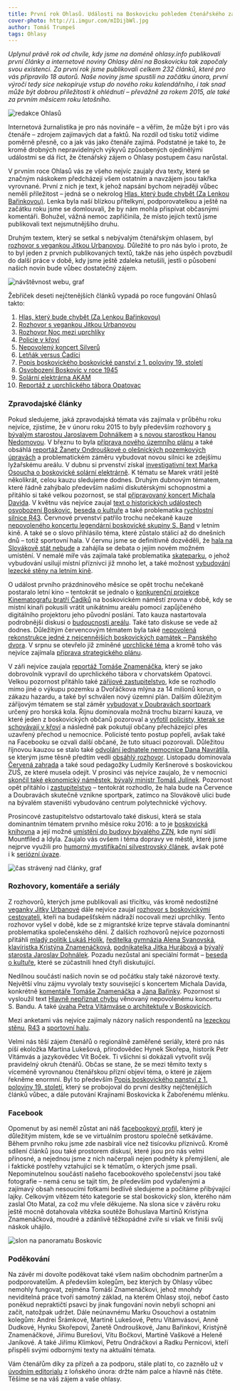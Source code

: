 ```yaml
---
title: První rok Ohlasů. Události na Boskovicku pohledem čtenářského zájmu
cover-photo: http://i.imgur.com/mIDijbWl.jpg
author: Tomáš Trumpeš
tags: Ohlasy
---
```


*Uplynul právě rok od chvíle, kdy jsme na doméně ohlasy.info publikovali první články a internetové noviny Ohlasy dění na Boskovicku tak započaly svou existenci. Za první rok jsme publikovali celkem 232 článků, které pro vás připravilo 18 autorů. Naše noviny jsme spustili na začátku února, první výročí tedy sice nekopíruje vstup do nového roku kalendářního, i tak snad může být dobrou příležitostí k ohlédnutí – převážně za rokem 2015, ale také za prvním měsícem roku letošního.*

<img src="http://i.imgur.com/mIDijbW.jpg" alt="redakce Ohlasů" class="img-responsive img-popup" data-author="Igor Láník">

Internetová žurnalistika je pro nás novináře – a věřím, že může být i pro vás čtenáře – zdrojem zajímavých dat a faktů. Na rozdíl od tisku totiž vidíme poměrně přesně, co a jak vás jako čtenáře zajímá. Podstatné je také to, že kromě drobných nepravidelných výkyvů způsobených ojedinělými událostmi se dá říct, že čtenářský zájem o Ohlasy postupem času narůstal.

V prvním roce Ohlasů vás ze všeho nejvíc zaujaly dva texty, které se značným náskokem předcházejí všem ostatním a navzájem jsou takřka vyrovnané. První z nich je text, k jehož napsání bychom nejraději vůbec neměli příležitost – jedná se o nekrolog [Hlas, který bude chybět (Za Lenkou Bařinkovou)](/clanky/2015/12/lenka-odesla.html). Lenka byla naší blízkou přítelkyní, podporovatelkou a ještě na začátku roku jsme se domlouvali, že by nám mohla přispívat občasnými komentáři. Bohužel, vážná nemoc zapříčinila, že místo jejích textů jsme publikovali text nejsmutnějšího druhu.

Druhým textem, který se setkal s nebývalým čtenářským ohlasem, byl [rozhovor s vegankou Jitkou Urbanovou](/clanky/2015/02/rozhovor-jitka-urbanova.html). Důležité to pro nás bylo i proto, že to byl jeden z prvních publikovaných textů, takže nás jeho úspěch povzbudil do další práce v době, kdy jsme ještě zdaleka netušili, jestli o působení našich novin bude vůbec dostatečný zájem.

<img src="http://i.imgur.com/xGxH5SH.png" alt="návštěvnost webu, graf" class="img-responsive img-popup img-framed" data-author="Tomáš Znamenáček">

Žebříček deseti nejčtenějších článků vypadá po roce fungování Ohlasů takto:

1. [Hlas, který bude chybět (Za Lenkou Bařinkovou)](/clanky/2015/12/lenka-odesla.html)
2. [Rozhovor s vegankou Jitkou Urbanovou](/clanky/2015/02/rozhovor-jitka-urbanova.html)
3. [Rozhovor Noc mezi uprchlíky](/clanky/2015/08/noc-mezi-uprchliky.html)
4. [Policie v křoví](/clanky/2015/10/policie-v-krovi.html)
5. [Nepovolený koncert Silverů](/clanky/2015/06/silveri-nebudou.html)
6. [Letňák versus Čadíci](/clanky/2015/07/letnak-versus-cadici.html)
7. [Popis boskovického boskovické panství z 1. poloviny 19. století](/clanky/2015/04/boskovicke-panstvi.html)
8. [Osvobození Boskovic v roce 1945](/clanky/2015/05/osvobozeni-boskovic.html)
9. [Solární elektrárna AKAM](/clanky/2015/04/solarni-elektrarna.html)
10. [Reportáž z uprchlického tábora Opatovac](/clanky/2015/09/reportaz-opatovac.html)

### Zpravodajské články

Pokud sledujeme, jaká zpravodajská témata vás zajímala v průběhu roku nejvíce, zjistíme, že v únoru roku 2015 to byly především rozhovory [s bývalým starostou Jaroslavem Dohnálkem](/clanky/2015/02/rozhovor-jaroslav-dohnalek.html) a [s novou starostkou Hanou Nedomovou](/clanky/2015/02/rozhovor-hana-nedomova.html). V březnu to byla [příprava nového územního plánu](/clanky/2015/03/novy-uzemni-plan.html) a také obsáhlá [reportáž Žanety Ondrouškové o olešnických pozemkových úpravách](/clanky/2015/03/olesnicka-asfaltka.html) a problematickém záměru vybudovat novou silnici ke zdejšímu lyžařskému areálu. V dubnu si prvenství získal [investigativní text Marka Osoucha o boskovické solární elektrárně](/clanky/2015/04/solarni-elektrarna.html). K tématu se Marek vrátil ještě několikrát, celou kauzu sledujeme dodnes. Druhým dubnovým tématem, které řádně zahýbalo především našimi diskutérskými schopnostmi a přitáhlo si také velkou pozornost, se stal [připravovaný koncert Michala Davida](/clanky/2015/04/podpora-kultury.html). V květnu vás nejvíce zaujal [text o historických událostech osvobození Boskovic](/clanky/2015/05/osvobozeni-boskovic.html), [beseda o kultuře](/clanky/2015/05/beseda-kultura.html) a také problematika [rychlostní silnice R43](/clanky/2015/05/R43.html). Červnové prvenství patřilo trochu nečekaně kauze [nepovoleného koncertu legendární boskovické skupiny S. Band](/clanky/2015/06/silveri-nebudou.html) v letním kině. A také se o slovo přihlásilo téma, které zůstalo stálicí až do dnešních dnů – totiž sportovní hala. V červnu jsme se definitivně dozvěděli, že [hala na Slovákově stát nebude](/clanky/2015/06/hala-zastavena.html) a zahájila se debata o jejím novém možném umístění. V nemalé míře vás zajímala také problematika [skateparku](/clanky/2015/06/skatepark.html), o jehož vybudování usilují místní příznivci již mnoho let, a také možnost [vybudování lezecké stěny na letním kině](/clanky/2015/06/rozhovor-lezecka-stena.html).

O událost prvního prázdninového měsíce se opět trochu nečekaně postaralo letní kino – tentokrát se jednalo o [konkurenční projekce Kinematografu bratří Čadíků](/clanky/2015/07/letnak-versus-cadici.html) na boskovickém náměstí zrovna v době, kdy se místní kinaři pokusili vrátit unikátnímu areálu pomocí zapůjčeného digitálního projektoru jeho původní poslání. Tato kauza nastartovala podrobnější diskusi o [budoucnosti areálu](/clanky/2015/08/rekonstrukce-letnaku.html). Také tato diskuse se vede až dodnes. Důležitým červencovým tématem byla také [nepovolená rekonstrukce jedné z nejcennějších boskovických památek – Panského dvora](/clanky/2015/07/pansky-dvur-bez-razitka.html). V srpnu se otevřelo již zmíněné [uprchlické téma](/clanky/2015/08/noc-mezi-uprchliky.html) a kromě toho vás nejvíce zajímala [příprava strategického plánu](/clanky/2015/08/strategicky-plan.html).

V záři nejvíce zaujala [reportáž Tomáše Znamenáčka](/clanky/2015/09/reportaz-opatovac.html), který se jako dobrovolník vypravil do uprchlického tábora v chorvatském Opatovci. Velkou pozornost přitáhlo také [zářijové zastupitelstvo](/clanky/2015/09/zastupitelstvo.html), kde se rozhodlo mimo jiné o výkupu pozemku a Dvořáčkova mlýna za 14 milionů korun, o zákazu hazardu, a také byl schválen nový územní plán. Dalším důležitým zářijovým tématem se stal záměr [vybudovat v Doubravách sportpark](/clanky/2015/09/bikepark.html) určený pro horská kola. Říjnu dominovala možná trochu bizarní kauza, ve které jeden z boskovických občanů pozoroval a [vyfotil policisty, kterak se schovávají v křoví](/clanky/2015/10/policie-v-krovi.html) a následně pak pokutují občany přecházející přes uzavřený přechod u nemocnice. Policisté tento postup popřeli, avšak také na Facebooku se ozvali další občané, že tuto situaci pozorovali. Důležitou říjnovou kauzou se stalo také [odvolání jednatele nemocnice Dana Navrátila](/clanky/2015/10/navratil-odvolan.html), se kterým jsme těsně předtím vedli [obsáhlý rozhovor](/clanky/2015/10/rozhovor-navratil.html). Listopadu dominovala [Červená zahrada](/clanky/2015/11/varianty-haly.html) a také soud pedagožky Ludmily Keršnerové s boskovickou ZUŠ, ze které musela odejít. V prosinci vás nejvíce zaujalo, že v nemocnici [skončil také ekonomický náměstek, bývalý ministr Tomáš Julínek](/clanky/2015/12/julinek-odvolan.html). Pozornost opět přitáhlo i [zastupitelstvo](/clanky/2015/12/zastupitelstvo.html) – tentokrát rozhodlo, že hala bude na Července a Doubravách skutečně vznikne sportpark, zatímco na Slovákově ulici bude na bývalém staveništi vybudováno centrum polytechnické výchovy.

Prosincové zastupitelstvo odstartovalo také diskusi, která se stala dominantním tématem prvního měsíce roku 2016: a to je [boskovická knihovna](/clanky/2016/01/knihovna.html) a její možné [umístění do budovy bývalého ZZN](/clanky/2016/01/budova-zzn.html), kde nyní sídlí Mountfiled a Idyla. Zaujalo vás ovšem i téma dopravy ve městě, které jsme nejprve využili pro [humorný mystifikační silvestrovský článek](/clanky/2015/12/silvestrovske-reseni-parkovacich-mist.html), avšak poté i k [seriózní úvaze](/clanky/2016/01/doprava-ve-meste.html).

<img src="http://i.imgur.com/nd78pJZ.png" alt="čas strávený nad články, graf" class="img-responsive img-popup img-framed" data-author="Tomáš Znamenáček">

### Rozhovory, komentáře a seriály

Z rozhovorů, kterých jsme publikovali asi třicítku, vás kromě nedostižné [veganky Jitky Urbanové](/clanky/2015/02/rozhovor-jitka-urbanova.html) dále nejvíce zaujal [rozhovor s boskovickými cestovateli](/clanky/2015/08/noc-mezi-uprchliky.html), kteří na budapešťském nádraží nocovali mezi uprchlíky. Tento rozhovor vyšel v době, kde se z migrantské krize teprve stávala dominantní problematika společenského dění. Z dalších rozhovorů nejvíce pozornosti přitáhli [mladý politik Lukáš Holík](/clanky/2015/04/rozhovor-lukas-holik.html), [ředitelka gymnázia Alena Svanovská](/clanky/2015/06/rozhovor-alena-svanovska.html), [klavíristka Kristýna Znamenáčková](/clanky/2015/12/rozhovor-znamenackova.html), [podnikatelka Jitka Hurábová](/clanky/2015/12/rozhovor-hurabova.html) a [bývalý starosta Jaroslav Dohnálek](/clanky/2015/02/rozhovor-jaroslav-dohnalek.html). Pozadu nezůstal ani speciální formát – [beseda o kultuře](/clanky/2015/05/beseda-kultura.html), které se zúčastnili hned čtyři diskutující.

Nedílnou součástí našich novin se od počátku staly také názorové texty. Největší vlnu zájmu vyvolaly texty související s koncertem Michala Davida, konkrétně [komentáře Tomáše Znamenáčka](/clanky/2015/04/podpora-kultury.html) a [Jana Bařinky](/clanky/2015/04/michal-david-za-hranici.html). Pozornost si vysloužil text [Hlavně nepřiznat chybu](/clanky/2015/06/nepriznat-chybu.html) věnovaný nepovolenému koncertu S. Bandu. A také [úvaha Petra Vítámváse o architektuře v Boskovicích](/clanky/2015/10/architektura-v-boskovicich.html).

Mezi anketami vás nejvíce zajímaly názory našich respondentů na [lezeckou stěnu](/clanky/2015/08/anketa-stena.html), [R43](/clanky/2015/05/R43.html) a [sportovní halu](/clanky/2015/03/anketa-sportovni-hala.html).

Velmi nás těší zájem čtenářů o regionálně zaměřené seriály, které pro nás píší ekoložka Martina Lukešová, přírodovědec Hynek Skořepa, historik Petr Vítámvás a jazykovědec Vít Boček. Ti všichni si dokázali vytvořit svůj pravidelný okruh čtenářů. Občas se stane, že se mezi těmito texty s víceméně vyrovnanou čtenářskou přízní objeví téma, o které je zájem řekněme enormní. Byl to především [Popis boskovického panství z 1. poloviny 19. století](/clanky/2015/04/boskovicke-panstvi.html), který se probojoval do první desítky nejčtenějších článků vůbec, a dále putování Krajinami Boskovicka k Zabořenému mlénku.

### Facebook

Opomenut by asi neměl zůstat ani náš [facebookový profil](https://www.facebook.com/ohlasy/), který je důležitým místem, kde se ve virtuálním prostoru společně setkáváme. Během prvního roku jsme zde nasbírali více než tisícovku příznivců. Kromě sdílení článků jsou také prostorem diskusí, které jsou pro nás velmi přínosné, a nejednou jsme z nich načerpali nejen podněty k přemýšlení, ale i faktické postřehy vztahující se k tématům, o kterých jsme psali. Nepominutelnou součástí našeho facebookového společenství jsou také fotografie – nemá cenu se tajit tím, že především pod vydařenými a zajímavý obsah nesoucími fotkami bedlivě sledujeme a počítáme přibývající lajky. Celkovým vítězem této kategorie se stal boskovický slon, kterého nám zaslal Oto Matal, za což mu vřele děkujeme. Na slona sice v závěru roku ještě mocně dotahovala vítězka soutěže Bohuslava Martinů Kristýna Znamenáčková, moudré a zdánlivě těžkopádné zvíře si však ve finiši svůj náskok uhájilo.

<img src="http://i.imgur.com/Qh3YSah.jpg" alt="slon na panoramatu Boskovic" class="img-responsive img-popup" data-author="Oto Matal">

### Poděkování

Na závěr mi dovolte poděkovat také všem našim obchodním partnerům a podporovatelům. A především kolegům, bez kterých by Ohlasy vůbec nemohly fungovat, zejména Tomáši Znamenáčkovi, jehož mnohdy neviditelná práce tvoří samotný základ, na kterém Ohlasy stojí, neboť často poněkud nepraktičtí psavci by jinak fungování novin nebyli schopni ani začít, natožpak udržet. Dále neúnavnému Marku Osouchovi a ostatním kolegům: Andrei Šrámkové, Martině Lukešové, Petru Vítámvásovi, Anně Dudkové, Hynku Skořepovi, Žanetě Ondrouškové, Janu Bařinkovi, Kristýně Znamenáčkové, Jiřímu Burešovi, Vítu Bočkovi, Martině Vaškové a Heleně Janíkové. A také Jiřímu Klimkovi, Petru Ondráčkovi a Radku Pernicovi, kteří přispěli svými odbornými texty na aktuální témata.

Vám čtenářům díky za přízeň a za podporu, stále platí to, co zaznělo už v [úvodním editorialu](/clanky/2015/01/editorial.html) z loňského února: držte nám palce a hlavně nás čtěte. Těšíme se na váš zájem a vaše ohlasy.
